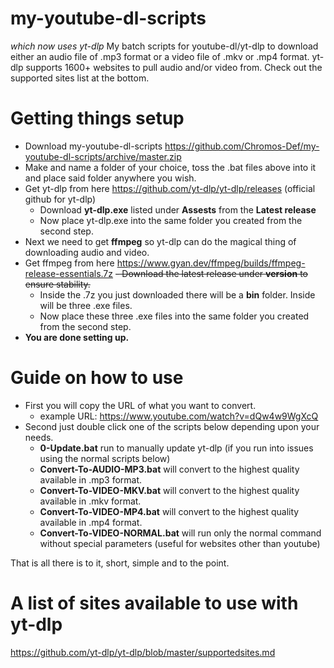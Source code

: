 # my-youtube-dl-scripts
*which now uses yt-dlp*
My batch scripts for youtube-dl/yt-dlp to download either an audio file of .mp3 format or a video file of .mkv or .mp4 format.
yt-dlp supports 1600+ websites to pull audio and/or video from. Check out the supported sites list at the bottom.

# Getting things setup
- Download my-youtube-dl-scripts https://github.com/Chromos-Def/my-youtube-dl-scripts/archive/master.zip
- Make and name a folder of your choice, toss the .bat files above into it and place said folder anywhere you wish.
- Get yt-dlp from here https://github.com/yt-dlp/yt-dlp/releases (official github for yt-dlp)
     - Download **yt-dlp.exe** listed under **Assests** from the **Latest release**
     - Now place yt-dlp.exe into the same folder you created from the second step.
- Next we need to get **ffmpeg** so yt-dlp can do the magical thing of downloading audio and video.
- Get ffmpeg from here https://www.gyan.dev/ffmpeg/builds/ffmpeg-release-essentials.7z
     ~~- Download the latest release under **version** to ensure stability.~~
     - Inside the .7z you just downloaded there will be a **bin** folder. Inside will be three .exe files.
     - Now place these three .exe files into the same folder you created from the second step.
- **You are done setting up.**

# Guide on how to use
- First you will copy the URL of what you want to convert.
     -  example URL: https://www.youtube.com/watch?v=dQw4w9WgXcQ
- Second just double click one of the scripts below depending upon your needs.
     - **0-Update.bat** run to manually update yt-dlp (if you run into issues using the normal scripts below)
     - **Convert-To-AUDIO-MP3.bat** will convert to the highest quality available in .mp3 format.
     - **Convert-To-VIDEO-MKV.bat** will convert to the highest quality available in .mkv format.
     - **Convert-To-VIDEO-MP4.bat** will convert to the highest quality available in .mp4 format.
     - **Convert-To-VIDEO-NORMAL.bat** will run only the normal command without special parameters (useful for websites other than youtube)

That is all there is to it, short, simple and to the point.

# A list of sites available to use with yt-dlp
https://github.com/yt-dlp/yt-dlp/blob/master/supportedsites.md
